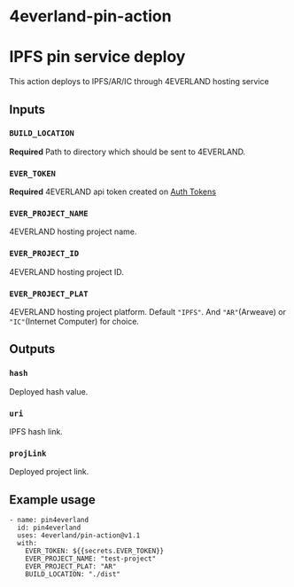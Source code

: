 # 4everland-pin-action

# IPFS pin service deploy

This action deploys to IPFS/AR/IC through 4EVERLAND hosting service

## Inputs

### `BUILD_LOCATION`

**Required** Path to directory which should be sent to 4EVERLAND.

### `EVER_TOKEN`

**Required** 4EVERLAND api token created on [Auth Tokens](https://dashboard.4everland.org/hosting/auth-tokens)

### `EVER_PROJECT_NAME`

4EVERLAND hosting project name.

### `EVER_PROJECT_ID`

4EVERLAND hosting project ID.

### `EVER_PROJECT_PLAT`

4EVERLAND hosting project platform. Default `"IPFS"`. And `"AR"`(Arweave) or `"IC"`(Internet Computer) for choice.

## Outputs

### `hash`

Deployed hash value.

### `uri`

IPFS hash link.

### `projLink`

Deployed project link.

## Example usage

```
- name: pin4everland
  id: pin4everland
  uses: 4everland/pin-action@v1.1
  with:
    EVER_TOKEN: ${{secrets.EVER_TOKEN}}
    EVER_PROJECT_NAME: "test-project"
    EVER_PROJECT_PLAT: "AR"
    BUILD_LOCATION: "./dist"
```
